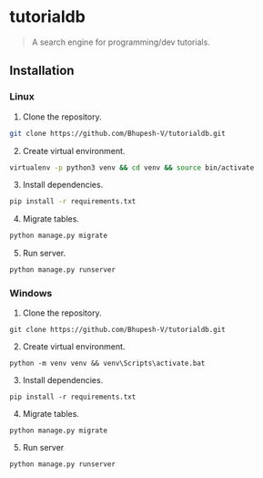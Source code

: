 # tutorialdb
> A search engine for programming/dev tutorials.

## Installation

### Linux

1. Clone the repository.

```bash
git clone https://github.com/Bhupesh-V/tutorialdb.git
```

2. Create virtual environment.

```bash
virtualenv -p python3 venv && cd venv && source bin/activate
```

3. Install dependencies.

```bash
pip install -r requirements.txt
```

4. Migrate tables.

```bash
python manage.py migrate
```

5. Run server.

```bash
python manage.py runserver
```

### Windows

1. Clone the repository.

```batch
git clone https://github.com/Bhupesh-V/tutorialdb.git
```

2. Create virtual environment.

```batch
python -m venv venv && venv\Scripts\activate.bat
```

3. Install dependencies.

```batch
pip install -r requirements.txt
```

4. Migrate tables.

```batch
python manage.py migrate
```

5. Run server

```batch
python manage.py runserver
```